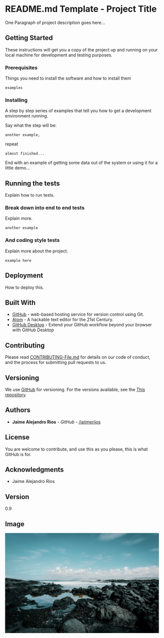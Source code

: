 # README.md Template - Project Title

One Paragraph of project description goes here...

## Getting Started

These instructions will get you a copy of the project up and running on your local machine for development and testing purposes.

### Prerequisites

Things you need to install the software and how to install them

```
examples
```

### Installing

A step by step series of examples that tell you how to get a development environment running.

Say what the step will be:

```
another example,
```

repeat

```
almost finished...
```

End with an example of getting some data out of the system or using it for a little demo...

## Running the tests

Explain how to run tests.

### Break down into end to end tests

Explain more.

```
another example
```

### And coding style tests

Explain more about the project.

```
example here
```

## Deployment

How to deploy this.

## Built With

* [GitHub](https://github.com/) - web-based hosting service for version control using Git.
* [Atom](https://atom.io/) - A hackable text editor for the 21st Century.
* [GitHub Desktop](https://rometools.github.io/rome/) - Extend your GitHub workflow beyond your browser with GitHub Desktop

## Contributing

Please read [CONTRIBUTING-File.md](https://github.com/jaiimeriios) for details on our code of conduct, and the process for submitting pull requests to us.

## Versioning

We use [GitHub](https://github.com/) for versioning.
For the versions available, see the [This repository](https://github.com/jaiimeriios/README-Template).

## Authors

* **Jaime Alejandro Rios** - *GitHub* - [/jaiimeriios](https://github.com/jaiimeriios)

## License

You are welcome to contribute, and use this as you please, this is what GitHub is for.

## Acknowledgments

* Jaime Alejandro Rios

## Version

0.9

## Image

![Image](https://raw.githubusercontent.com/jaiimeriios/README-Template/master/beach.jpeg)
